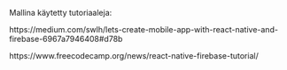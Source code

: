 <p>Mallina käytetty tutoriaaleja:</p>
<p>https://medium.com/swlh/lets-create-mobile-app-with-react-native-and-firebase-6967a7946408#d78b</p>
<p>https://www.freecodecamp.org/news/react-native-firebase-tutorial/ </p>
